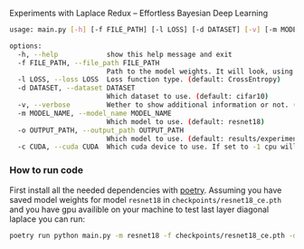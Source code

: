 Experiments with Laplace Redux – Effortless Bayesian Deep Learning

```bash
usage: main.py [-h] [-f FILE_PATH] [-l LOSS] [-d DATASET] [-v] [-m MODEL_NAME] [-o OUTPUT_PATH] [-c CUDA]

options:
  -h, --help            show this help message and exit
  -f FILE_PATH, --file_path FILE_PATH
                        Path to the model weights. It will look, using location where the main file is located as root. (default: None)
  -l LOSS, --loss LOSS  Loss function type. (default: CrossEntropy)
  -d DATASET, --dataset DATASET
                        Which dataset to use. (default: cifar10)
  -v, --verbose         Wether to show additional information or not. (default: False)
  -m MODEL_NAME, --model_name MODEL_NAME
                        Which model to use. (default: resnet18)
  -o OUTPUT_PATH, --output_path OUTPUT_PATH
                        Which model to use. (default: results/experiment.pth)
  -c CUDA, --cuda CUDA  Which cuda device to use. If set to -1 cpu will be used. Default value is -1. (default: -1)
```

### How to run code
First install all the needed dependencies with [poetry](https://python-poetry.org/docs/#installing-with-the-official-installer). Assuming you have saved model weights for model `resnet18` in `checkpoints/resnet18_ce.pth` and you have gpu availible on your machine to test last layer diagonal laplace you can run:
```bash
poetry run python main.py -m resnet18 -f checkpoints/resnet18_ce.pth -d cifar10_one_batch -c 0 -o results.pth -v
```

